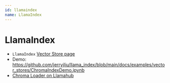```yaml
---
id: llamaindex
name: LlamaIndex
---
```


# LlamaIndex

- `LlamaIndex` [Vector Store page](https://docs.llamaindex.ai/en/stable/examples/vector_stores/ChromaIndexDemo.html)
- Demo: https://github.com/jerryjliu/llama_index/blob/main/docs/examples/vector_stores/ChromaIndexDemo.ipynb
- [Chroma Loader on Llamahub](https://llamahub.ai/l/chroma)
